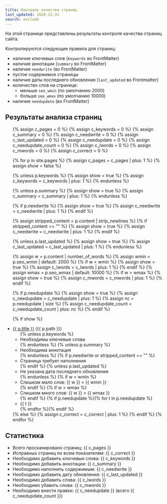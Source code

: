 ```yaml
---
title: Контроль качества страниц
last_updated: 2020-12-31
search: exclude
---
```


На этой странице представлены результаты контроля качества страниц
сайта.

Контролируются следующие правила для страниц:
- наличие ключевых слов (`keywords` во FrontMatter)
- наличие аннотации (`summary` во FrontMatter)
- наличие `needwrite` (во FrontMatter)
- пустое содержимое страницы
- наличие даты последнего обновления (`last_updated` во Frontmatter)
- количество слов на странице:
  - меньше `seo_wmin` (по умолчанию 2000)
  - больше `seo_wmax` (по умолчанию 10000)
- наличие `needupdate` (во FrontMatter)

## Результаты анализа страниц

<ul>
{% assign c_pages = 0 %}
{% assign c_keywords = 0 %}
{% assign c_summary = 0 %}
{% assign c_needwrite = 0 %}
{% assign c_last_updated = 0 %}
{% assign c_needupdate = 0 %}
{% assign c_needupdate_count = 0 %}
{% assign c_lwords = 0 %}
{% assign c_mwords = 0 %}
{% assign c_correct = 0 %}

{% for p in site.pages %}
  {% assign c_pages = c_pages | plus: 1 %}
  {% assign show = false %}

  {% unless p.keywords %}
    {% assign show = true %}
	{% assign c_keywords = c_keywords | plus: 1 %}
  {% endunless %}

  {% unless p.summary %}
    {% assign show = true %}
	{% assign c_summary = c_summary | plus: 1 %}
  {% endunless %}

  {% if p.needwrite %}
    {% assign show = true %}
	{% assign c_needwrite = c_needwrite | plus: 1 %}
  {% endif %}

  {% assign stripped_content = p.content | strip_newlines %}
  {% if stripped_content == "" %}
    {% assign show = true %}
	{% assign c_needwrite = c_needwrite | plus: 1 %}
  {% endif %}

  {% unless p.last_updated %}
    {% assign show = true %}
	{% assign c_last_updated = c_last_updated | plus: 1 %}
  {% endunless %}

  {% assign w = p.content | number_of_words %}
  {% assign wmin = p.seo_wmin | default: 2000 %}
  {% if w < wmin %}
    {% assign show = true %}
	{% assign c_lwords = c_lwords | plus: 1 %}
  {% endif %}
  {% assign wmax = p.seo_wmax | default: 10000 %}
  {% if w > wmax %}
    {% assign show = true %}
	{% assign c_mwords = c_mwords | plus: 1 %}
  {% endif %}

  {% if p.needupdate %}
    {% assign show = true %}
	{% assign c_needupdate = c_needupdate | plus: 1 %}
	{% assign nc = p.needupdate | size %}
	{% assign c_needupdate_count = c_needupdate_count | plus: nc %}
  {% endif %}

  {% if show %}
    <li><a href="{{ p.url }}">{{ p.title }}</a> ({{ p.path }})
      <ul>
        {% unless p.keywords %}<li>Необходимы ключевые слова</li>{% endunless %}
        {% unless p.summary %}<li>Необходима аннотация</li>{% endunless %}
        {% if p.needwrite or stripped_content == "" %}<li>Страница требует наполнения</li>{% endif %}
        {% unless p.last_updated %}<li>Не указана дата последнего обновления</li>{% endunless %}
        {% if w < wmin %}<li>Слишком мало слов: {{ w }} &lt; {{ wmin }}</li>{% endif %}
        {% if w > wmax %}<li>Слишком много слов: {{ w }} &gt; {{ wmax }}</li>{% endif %}
        {% if p.needupdate %}{% for t in p.needupdate %}<li>{{ t }}</li>{% endfor %}{% endif %}
      </ul>
    </li>
  {% else %}
    {% assign c_correct = c_correct | plus: 1 %}
  {% endif %}
{% endfor %}
</ul>

## Статистика

- Всего просканировано страниц: {{ c_pages }}
- Исправных страниц по всем показателям: {{ c_correct }}
- Необходимо добавить ключевые слова: {{ c_keywords }}
- Необходимо добавить аннотации: {{ c_summary }}
- Необходимо наполнить содержимым: {{ c_needwrite }}
- Необходимо добавить дату обновления: {{ c_last_updated }}
- Необходимо добавить слова: {{ c_lwords }}
- Необходимо убавить слова: {{ c_mwords }}
- Необходимо внести правки: {{ c_needupdate }} (всего {{ c_needupdate_count }})
